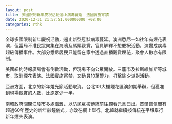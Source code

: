 ```yaml
---
layout: post
title: 多國限制新年慶祝活動遏止病毒蔓延　法國實施宵禁
date: 2020-12-31 21:57:51.000000000 +08:00
categories: rthk
---
```


全球多國限制新年慶祝活動，遏止新型冠狀病毒蔓延。澳洲悉尼一如往年有煙花表演，但當局不准民眾聚集在海濱及碼頭觀賞，官員解釋不想慶祝活動，演變成病毒超級傳播事件。大部分悉尼居民只能留在家中透過直播觀賞煙花，聚會人數亦有限制。

美國紐約時報廣場會有倒數活動，但現場不向公眾開放。三藩市及拉斯維加斯等城市，取消煙花表演。法國實施宵禁，又動員10萬警力，打擊除夕派對活動。

亞洲方面，北京的新年燈光節活動取消。台北101大樓煙花匯演如期舉辦，但獲准到現場觀賞的人數，比原定少一半。

南韓政府關閉江陵市多處海灘，以防民眾按傳統前往觀看元旦日出。首爾普信閣有超過60年歷史的新年敲鐘儀式，亦改在網上舉行。北韓就繼續按傳統在平壤舉行新年煙火表演。
